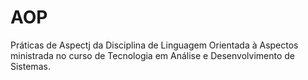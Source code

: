 # AOP
Práticas de Aspectj da Disciplina de Linguagem Orientada à Aspectos ministrada no curso de Tecnologia em Análise e Desenvolvimento de Sistemas. 
